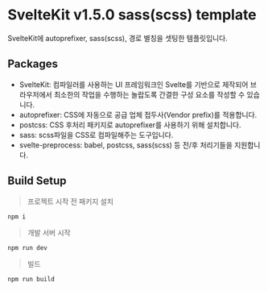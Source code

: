 # SvelteKit v1.5.0 sass(scss) template
SvelteKit에 autoprefixer, sass(scss), 경로 별칭을 셋팅한 템플릿입니다.
  
## Packages
+ SvelteKit: 컴파일러를 사용하는 UI 프레임워크인 Svelte를 기반으로 제작되어 브라우저에서 최소한의 작업을 수행하는 놀랍도록 간결한 구성 요소를 작성할 수 있습니다.
+ autoprefixer: CSS에 자동으로 공급 업체 접두사(Vendor prefix)를 적용합니다.
+ postcss: CSS 후처리 패키지로 autoprefixer를 사용하기 위해 설치합니다.
+ sass: scss파일을 CSS로 컴파일해주는 도구입니다.
+ svelte-preprocess: babel, postcss, sass(scss) 등 전/후 처리기들을 지원합니다.

## Build Setup
> 프로젝트 시작 전 패키지 설치
```
npm i
```
> 개발 서버 시작
```
npm run dev
```
> 빌드
```
npm run build
```

